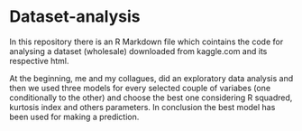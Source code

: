 # Dataset-analysis
In this repository there is an R Markdown file which cointains the code for analysing a dataset (wholesale) downloaded from kaggle.com and its respective html.

At the beginning, me and my collagues, did an exploratory data analysis and then we used three models for every selected couple of variabes (one conditionally to the other) and choose the best one
considering R squadred, kurtosis index and others parameters.
In conclusion the best model has been used for making a prediction.
